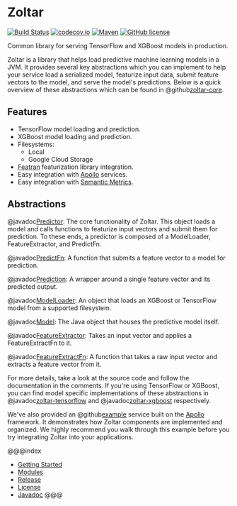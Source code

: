 # Zoltar

[![Build Status](https://travis-ci.org/spotify/zoltar.svg?branch=master)](https://travis-ci.org/spotify/zoltar)
[![codecov.io](https://codecov.io/github/spotify/zoltar/coverage.svg?branch=master)](https://codecov.io/github/spotify/zoltar?branch=master)
[![Maven](https://img.shields.io/maven-central/v/com.spotify/zoltar-core.svg)](https://search.maven.org/#search%7Cga%7C1%7Ccom.spotify.zoltar)
[![GitHub license](https://img.shields.io/github/license/spotify/zoltar.svg)](./LICENSE)

Common library for serving TensorFlow and XGBoost models in production.

Zoltar is a library that helps load predictive machine learning models in a JVM. It provides several key abstractions which you can implement to help your service load a serialized model, featurize input data, submit feature vectors to the model, and serve the model's predictions. Below is a quick overview of these abstractions which can be found in @github[zoltar-core](../../../zoltar-core/src/main/java/com/spotify/zoltar).

## Features

* TensorFlow model loading and prediction.
* XGBoost model loading and prediction.
* Filesystems:
    * Local
    * Google Cloud Storage
* [Featran](https://github.com/spotify/featran) featurization library integration.
* Easy integration with [Apollo](https://github.com/spotify/apollo) services.
* Easy integration with [Semantic Metrics](https://github.com/spotify/semantic-metrics).

## Abstractions

@javadoc[Predictor](com.spotify.zoltar.Predictor):
The core functionality of Zoltar. This object loads a model and calls functions to featurize input vectors and submit them for prediction. To these ends, a predictor is composed of a ModelLoader, FeatureExtractor, and PredictFn.

@javadoc[PredictFn](com.spotify.zoltar.PredictFns):
A function that submits a feature vector to a model for prediction.

@javadoc[Prediction](com.spotify.zoltar.Prediction):
A wrapper around a single feature vector and its predicted output.

@javadoc[ModelLoader](com.spotify.zoltar.ModelLoader):
An object that loads an XGBoost or TensorFlow model from a supported filesystem. 

@javadoc[Model](com.spotify.zoltar.Model):
The Java object that houses the predictive model itself.

@javadoc[FeatureExtractor](com.spotify.zoltar.FeatureExtractor):
Takes an input vector and applies a FeatureExtractFn to it.

@javadoc[FeatureExtractFn](com.spotify.zoltar.FeatureExtractFns):
A function that takes a raw input vector and extracts a feature vector from it.

For more details, take a look at the source code and follow the documentation in the comments. If you're using TensorFlow or XGBoost, you can find model specific implementations of these abstractions in @javadoc[zoltar-tensorflow](com.spotify.zoltar.tf.package-summary) and @javadoc[zoltar-xgboost](com.spotify.zoltar.xgboost.package-summary) respectively.

We've also provided an @github[example](../../../examples/apollo-service-example/src/main/java/com/spotify/zoltar/examples/apollo) service built on the [Apollo](https://github.com/spotify/apollo) framework. It demonstrates how Zoltar components are implemented and organized. We highly recommend you walk through this example before you try integrating Zoltar into your applications.

@@@index
* [Getting Started](getting-started.md)
* [Modules](modules/index.md)
* [Release](release.md)
* [License](license.md)
* [Javadoc](javadoc.md)
@@@
